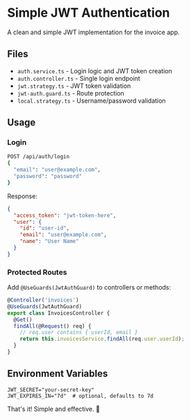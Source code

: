 # Simple JWT Authentication

A clean and simple JWT implementation for the invoice app.

## Files

- `auth.service.ts` - Login logic and JWT token creation
- `auth.controller.ts` - Single login endpoint
- `jwt.strategy.ts` - JWT token validation
- `jwt-auth.guard.ts` - Route protection
- `local.strategy.ts` - Username/password validation

## Usage

### Login
```bash
POST /api/auth/login
{
  "email": "user@example.com",
  "password": "password"
}
```

Response:
```json
{
  "access_token": "jwt-token-here",
  "user": {
    "id": "user-id",
    "email": "user@example.com", 
    "name": "User Name"
  }
}
```

### Protected Routes
Add `@UseGuards(JwtAuthGuard)` to controllers or methods:

```typescript
@Controller('invoices')
@UseGuards(JwtAuthGuard)
export class InvoicesController {
  @Get()
  findAll(@Request() req) {
    // req.user contains { userId, email }
    return this.invoicesService.findAll(req.user.userId);
  }
}
```

## Environment Variables

```env
JWT_SECRET="your-secret-key"
JWT_EXPIRES_IN="7d"  # optional, defaults to 7d
```

That's it! Simple and effective. 🚀
